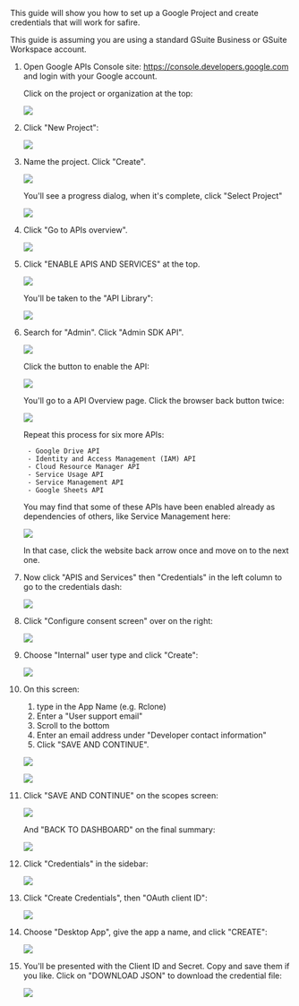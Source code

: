 This guide will show you how to set up a Google Project and create credentials that will work for safire.

This guide is assuming you are using a standard GSuite Business or GSuite Workspace account.

1. Open Google APIs Console site: https://console.developers.google.com and login with your Google account.

    Click on the project or organization at the top:

    ![](https://i.ibb.co/yhJMgnk/01-dashboard.png)

2. Click "New Project":

    ![](https://i.ibb.co/C19NJRJ/02-new-project.png)

3. Name the project. Click "Create".

    ![](https://i.ibb.co/LPqQsqX/03-name-project.png)

    You'll see a progress dialog, when it's complete, click "Select Project"

    ![](https://i.ibb.co/7XM68zT/04-progress.png)
    
4. Click "Go to APIs overview".

    ![](https://i.ibb.co/fpFyP0p/05-project-dash.png)

5. Click "ENABLE APIS AND SERVICES" at the top.

    ![](https://i.ibb.co/xC86WQ2/06-api-overview.png)

    You'll be taken to the "API Library":

    ![](https://i.ibb.co/kKC554k/07-API-library.png)

6. Search for "Admin". Click "Admin SDK API".

    ![](https://i.ibb.co/kBCmqgG/08-admin-sdk.png)

    Click the button to enable the API:

    ![](https://i.ibb.co/KzwsZVx/09-admin-enable.png)

    You'll go to a API Overview page.  Click the browser back button twice:

    ![](https://i.ibb.co/N9CMJVf/10-admin-enabled.png)

    Repeat this process for six more APIs:
    
        - Google Drive API
        - Identity and Access Management (IAM) API
        - Cloud Resource Manager API
        - Service Usage API
        - Service Management API
        - Google Sheets API

    You may find that some of these APIs have been enabled already as dependencies of others, like Service Management here:

    ![](https://i.ibb.co/28PSwdd/16-service-management-enabled-already.png)
    
    In that case, click the website back arrow once and move on to the next one.

7. Now click "APIS and Services" then "Credentials" in the left column to go to the credentials dash:

    ![](https://i.ibb.co/vztHtfv/17-credentials-sidebar.png)

8. Click "Configure consent screen" over on the right:
   
    ![](https://i.ibb.co/4d5dfPj/18-credentials-dash.png)

9. Choose "Internal" user type and click "Create":
   
    ![](https://i.ibb.co/QNJ5dpP/19-consent-user-type.png)

10. On this screen:
    1. type in the App Name (e.g. Rclone)
    2. Enter a "User support email"
    3. Scroll to the bottom
    4. Enter an email address under "Developer contact information"
    5. Click "SAVE AND CONTINUE".
   
    ![](https://i.ibb.co/sF2wG3c/20-consent-app-name.png)

    ![](https://i.ibb.co/vq9SDmY/21-concent-app-name-bottom.png)

11. Click  "SAVE AND CONTINUE" on the scopes screen:
   
    ![](https://i.ibb.co/Mndqdrm/22-consent-scopes.png)

    And "BACK TO DASHBOARD" on the final summary:
   
    ![](https://i.ibb.co/VgcsyjH/23-concent-last.png)

12. Click "Credentials" in the sidebar:
   
    ![](https://i.ibb.co/L1SxccM/24-concent-dash.png)

13. Click "Create Credentials", then "OAuth client ID":
   
    ![](https://i.ibb.co/k8PgzbZ/25-credentials-dropdown.png)

14. Choose "Desktop App", give the app a name, and click "CREATE":
   
    ![](https://i.ibb.co/8xLLyy6/26-credentials-type-name.png)

15. You'll be presented with the Client ID and Secret.  Copy and save them if you like.  Click on "DOWNLOAD JSON" to download the credential file:
   
    ![](https://i.ibb.co/WFbr8b1/27-credentials-done.png)
